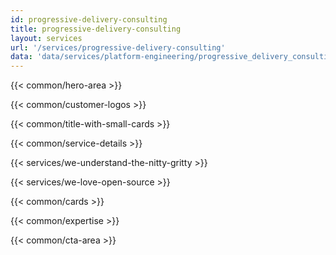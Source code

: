 ```yaml
---
id: progressive-delivery-consulting
title: progressive-delivery-consulting
layout: services
url: '/services/progressive-delivery-consulting'
data: 'data/services/platform-engineering/progressive_delivery_consulting.json'
---
```



<!-- Build Better Cloud Native Products Faster -->
{{< common/hero-area >}}
<!-- Trusted by leading companies -->
{{< common/customer-logos >}}
<!-- Benefits of Progressive Delivery Consulting Services-->
{{< common/title-with-small-cards >}}
<!-- Platform Engineering Services for Growth -->
{{< common/service-details >}}
<!-- We Understand the Nitty-Gritty! -->
{{< services/we-understand-the-nitty-gritty >}}
<!-- We Love Open Source -->
{{< services/we-love-open-source >}}

<!-- need this section: Implement Progressive Delivery with Argo Rollouts, Flagger Experts -->
<!-- Why InfraCloud for Progressive Delivery Consulting Services? -->
{{< common/cards >}}
<!-- Team with the Diverse Set of Technical Expertise -->
{{< common/expertise >}}
<!-- Ready to Build Better Cloud Native Products? -->
{{< common/cta-area >}}


